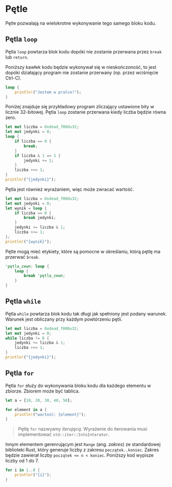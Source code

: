 # Pętle

Pętle pozwalają na wielokrotne wykonywanie tego samego bloku kodu.

## Pętla `loop`

Pętla `loop` powtarza blok kodu dopóki nie zostanie przerwana przez `break` lub `return`.

Poniższy kawłek kodu będzie wykonywał się w nieskończoność, to jest dopóki działający program nie
zostanie przerwany (np. przez wciśnięcie Ctrl-C).

```rust
loop {
    println!("Jestem w pralce!");
}
```

Poniżej znajduje się przykładowy program zliczający ustawione bity w licznie 32-bitowej. Pętla
`loop` zostanie przerwana kiedy liczba będzie równa zero.

```rust
let mut liczba = 0xdead_f00du32;
let mut jedynki = 0;
loop {
    if liczba == 0 {
        break;
    }
    if liczba & 1 == 1 {
        jedynki += 1;
    }
    liczba >>= 1;
}
println!("{jedynki}");
```

Pętla jest również wyrażaniem, więc może zwracać wartość.

```rust
let mut liczba = 0xdead_f00du32;
let mut jedynki = 0;
let wynik = loop {
    if liczba == 0 {
        break jedynki;
    }
    jedynki += liczba & 1;
    liczba >>= 1;
};
println!("{wynik}");
```

Pętle mogą mieć etykiety, które są pomocne w określaniu, którą pętlę ma przerwać `break`.

```rust
'pętla_zewn: loop {
    loop {
        break 'pętla_zewn;
    }
}
```

## Pętla `while`

Pętla `while` powtarza blok kodu tak długi jak spełniony jest podany warunek. Warunek jest obliczany
przy każdym powtórzeniu pętli.

```rust
let mut liczba = 0xdead_f000u32;
let mut jedynki = 0;
while liczba != 0 {
    jedynki += liczba & 1;
    liczba >>= 1;
}
println!("{jedynki}");
```

## Pętla `for`

Pętla `for` służy do wykonywania bloku kodu dla każdego elementu w zbiorze. Zbiorem może być
tablica.

```rust
let a = [10, 20, 30, 40, 50];

for element in a {
    println!("wartość: {element}");
}
```

> Pętlę `for` nazwyamy _iterującą_. Wyrażenie do iterowania musi implementować
> `std::iter::IntoInterator`.

Innym elementem gerenrującym jest `Range` (ang. _zakres_) ze standardowej biblioteki Rust, który
generuje liczby z zakresu `początek..koniec`. Zakres będzie zawierał liczby `początek <= n <
koniec`. Poniższy kod wypisze liczby od 1 do 7.

```rust
for i in 1..8 {
    println!("{i}");
}
```

